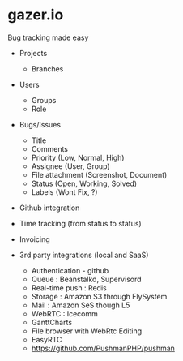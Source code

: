 # gazer.io
Bug tracking made easy

- Projects
	- Branches
- Users
	- Groups
	- Role
- Bugs/Issues
	- Title
	- Comments
	- Priority (Low, Normal, High)
	- Assignee (User, Group)
	- File attachment (Screenshot, Document)
	- Status (Open, Working, Solved)
	- Labels (Wont Fix, ?)
- Github integration
- Time tracking (from status to status)
- Invoicing


- 3rd party integrations (local and SaaS)
	- Authentication - github
	- Queue : Beanstalkd, Supervisord
	- Real-time push : Redis
	- Storage : Amazon S3 through FlySystem
	- Mail : Amazon SeS though L5 
	- WebRTC : Icecomm
	- GanttCharts
	- File browser with WebRtc Editing
	- EasyRTC
	- https://github.com/PushmanPHP/pushman

